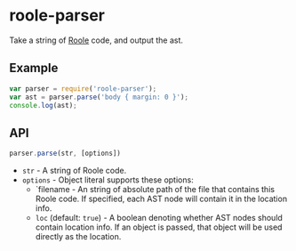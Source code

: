 # roole-parser

Take a string of [Roole](http://roole.org/) code, and output the ast.

## Example

```javascript
var parser = require('roole-parser');
var ast = parser.parse('body { margin: 0 }');
console.log(ast);
```

## API

```javascript
parser.parse(str, [options])
```

* `str` - A string of Roole code.
* `options` - Object literal supports these options:
	* `filename - An string of absolute path of the file that contains this Roole code. If specified, each AST node will contain it in the location info.
	* `loc` (default: `true`) - A boolean denoting whether AST nodes should contain location info. If an object is passed, that object will be used directly as the location.